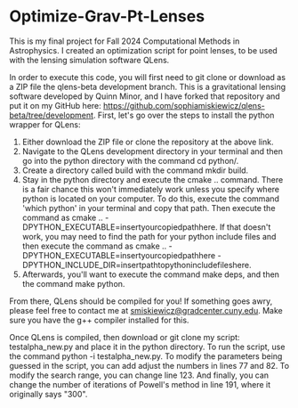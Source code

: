 # Optimize-Grav-Pt-Lenses
This is my final project for Fall 2024 Computational Methods in Astrophysics. I created an optimization script for point lenses, to be used with the lensing simulation software QLens.

In order to execute this code, you will first need to git clone or download as a ZIP file the qlens-beta development branch. This is a gravitational lensing software developed by Quinn Minor, and I have forked that repository and put it on my GitHub here: https://github.com/sophiamiskiewicz/qlens-beta/tree/development. First, let's go over the steps to install the python wrapper for QLens:
1. Either download the ZIP file or clone the repository at the above link.
2. Navigate to the QLens development directory in your terminal and then go into the python directory with the command cd python/.
3. Create a directory called build with the command mkdir build.
4. Stay in the python directory and execute the cmake .. command. There is a fair chance this won't immediately work unless you specify where python is located on your computer. To do this, execute the command 'which python' in your terminal and copy that path. Then execute the command as cmake .. -DPYTHON_EXECUTABLE=insertyourcopiedpathhere. If that doesn't work, you may need to find the path for your python include files and then execute the command as cmake .. -DPYTHON_EXECUTABLE=insertyourcopiedpathhere -DPYTHON_INCLUDE_DIR=insertpathtopythonincludefileshere.
5. Afterwards, you'll want to execute the command make deps, and then the command make python.

From there, QLens should be compiled for you! If something goes awry, please feel free to contact me at smiskiewicz@gradcenter.cuny.edu. Make sure you have the g++ compiler installed for this.

Once QLens is compiled, then download or git clone my script: testalpha_new.py and place it in the python directory. To run the script, use the command python -i testalpha_new.py. To modify the parameters being guessed in the script, you can add adjust the numbers in lines 77 and 82. To modify the search range, you can change line 123. And finally, you can change the number of iterations of Powell's method in line 191, where it originally says "300". 
